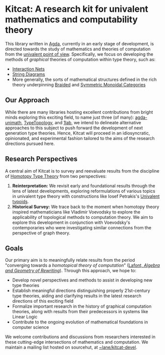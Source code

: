 # Kitcat: A research kit for univalent mathematics and computability theory

This library written in [Agda](https://github.com/agda/agda), currently in an early stage of development, is directed towards the study of mathematics and theories of computation from the [univalent point of view](https://en.wikipedia.org/wiki/Univalent_foundations). Specifically, we focus on developing the methods of *graphical* theories of computation within type theory, such as:
* [Interaction Nets](https://wiki.xxiivv.com/site/interaction_nets.html)
* [String Diagrams](https://arxiv.org/abs/2305.08768)
* More generally, the sorts of mathematical structures defined in the rich theory underpinning [Braided](https://ncatlab.org/nlab/show/braided+monoidal+category) and [Symmetric Monoidal Categories](https://ncatlab.org/nlab/show/symmetric+monoidal+category)

## Our Approach

While there are many libraries hosting excellent contributions from bright minds exploring this exciting field, to name just three (of many): [agda-unimath](https://unimath.github.io/agda-unimath/), [TypeTopology](https://www.cs.bham.ac.uk/~mhe/TypeTopology/), and [1lab](https://1lab.dev/), we intend to delineate alternative approaches to this subject to push forward the development of next generation type theories. Hence, Kitcat will proceed in an idiosyncratic, opinionated, and experimental fashion tailored to the aims of the research directions pursued here.

## Research Perspectives

A central aim of Kitcat is to survey and reevaluate results from the discipline of [Homotopy Type Theory](https://ncatlab.org/nlab/show/homotopy+type+theory) from two perspectives: 
 1. **Reinterpretation:** We revisit early and foundational results through the lens of latest developments, exploring reformulations of various topics in univalent type theory with constructions like Iosef Petrakis's [Univalent typoids](https://arxiv.org/abs/2205.06651). 
 2. **Historical Survey:** We trace back to the moment when homotopy theory inspired mathematicians like Vladimir Voevodsky to explore the applicability of topological methods to computation theory. We aim to explore this development in conjunction with Voevodsky's contemporaries who were investigating similar connections from the perspective of graph theory. 
 
## Goals

Our primary aim is to meaningfully relate results from the period "converging towards a *homotopical theory of computation*" ([Lafont, *Algebra and Geometry of Rewriting*](https://www.i2m.univ-amu.fr/~lafont/pub/agr.pdf)). Through this approach, we hope to:

* Develop novel perspectives and methods to assist in developing new type theories
* Establish meaningful directions distinguishing properly 21st-century type theories, aiding and clarifying results in the latest research directions of this exciting field
* Formalize important research in the history of graphical computation theories, along with results from their predecessors in systems like Linear Logic
* Contribute to the ongoing evolution of mathematical foundations in computer science

We welcome contributions and discussions from researchers interested in these cutting-edge intersections of mathematics and computation. We maintain a mailing list hosted on sourcehut, at [~lane/kitcat-devel](https://lists.sr.ht/~lane/kitcat-devel). 

